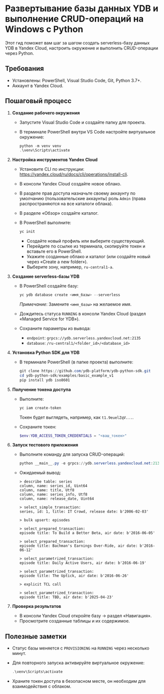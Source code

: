 # Развертывание базы данных YDB и выполнение CRUD-операций на Windows с Python

Этот гид поможет вам шаг за шагом создать serverless-базу данных YDB в Yandex Cloud, настроить окружение и выполнить CRUD-операции через Python.

## Требования

- Установлены: PowerShell, Visual Studio Code, Git, Python 3.7+.
- Аккаунт в Yandex Cloud.

## Пошаговый процесс

1. **Создание рабочего окружения**

   - Запустите Visual Studio Code и создайте папку для проекта.

   - В терминале PowerShell внутри VS Code настройте виртуальное окружение:

     ```powershell
     python -m venv venv
     .\venv\Scripts\activate
     ```

2. **Настройка инструментов Yandex Cloud**

   - Установите CLI по инструкции: https://yandex.cloud/ru/docs/cli/operations/install-cli.

   - В консоли Yandex Cloud создайте новое облако.

   - В разделе прав доступа назначьте своему аккаунту по умолчанию (пользовательские аккаунты) роль `Admin` (права распространяются на все каталоги облака).

   - В разделе «Обзор» создайте каталог.

   - В PowerShell выполните:

     ```powershell
     yc init
     ```

     - Создайте новый профиль или выберите существующий.
     - Перейдите по ссылке из терминала, скопируйте токен и вставьте его в PowerShell.
     - Укажите созданные облако и каталог (или создайте новый через «Create a new folder»).
     - Выберите зону, например, `ru-central1-a`.

3. **Создание serverless-базы YDB**

   - В PowerShell создайте базу:

     ```powershell
     yc ydb database create <имя_базы> --serverless
     ```

     *Примечание*: Замените `<имя_базы>` на желаемое имя.

   - Дождитесь статуса `RUNNING` в консоли Yandex Cloud (раздел «Managed Service for YDB»).

   - Сохраните параметры из вывода:

     - `endpoint`: `grpcs://ydb.serverless.yandexcloud.net:2135`
     - `database`: `/ru-central1/<folder_id>/<database_id>`

4. **Установка Python SDK для YDB**

   - В терминале PowerShell (в папке проекта) выполните:

     ```powershell
     git clone https://github.com/ydb-platform/ydb-python-sdk.git
     cd ydb-python-sdk/examples/basic_example_v1
     pip install ydb iso8601
     ```

5. **Получение токена доступа**

   - Выполните:

     ```powershell
     yc iam create-token
     ```

     Токен будет выглядеть, например, как `t1.9euelZqV...`.

   - Сохраните токен:

     ```powershell
     $env:YDB_ACCESS_TOKEN_CREDENTIALS = "<ваш_токен>"
     ```

6. **Запуск тестового приложения**

   - Выполните команду для запуска CRUD-операций:

     ```powershell
     python __main__.py -e grpcs://ydb.serverless.yandexcloud.net:2135 -d /ru-central1/<folder_id>/<database_id>
     ```

   - Ожидаемый вывод:

     ```
     > describe table: series
     column, name: series_id, Uint64
     column, name: title, Utf8
     column, name: series_info, Utf8
     column, name: release_date, Uint64
     
     > select_simple_transaction:
     series, id: 1, title: IT Crowd, release date: b'2006-02-03'
     
     > bulk upsert: episodes
     
     > select_prepared_transaction:
     episode title: To Build a Better Beta, air date: b'2016-06-05'
     
     > select_prepared_transaction:
     episode title: Bachman's Earnings Over-Ride, air date: b'2016-06-12'
     
     > select_parametrized_transaction:
     episode title: Daily Active Users, air date: b'2016-06-19'
     
     > select_parametrized_transaction:
     episode title: The Uptick, air date: b'2016-06-26'
     
     > explicit TCL call
     
     > select_parametrized_transaction:
     episode title: TBD, air date: b'2025-04-23'
     ```

7. **Проверка результатов**

   - В консоли Yandex Cloud откройте базу → раздел «Навигация».
   - Просмотрите созданные таблицы и их содержимое.

## Полезные заметки

- Статус базы меняется с `PROVISIONING` на `RUNNING` через несколько минут.

- Для повторного запуска активируйте виртуальное окружение:

  ```powershell
  .\venv\Scripts\activate
  ```

- Храните токен доступа в безопасном месте, он необходим для взаимодействия с облаком.
